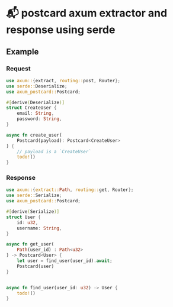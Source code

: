 # 📬 postcard axum extractor and response using serde

## Example

### Request

```rust
use axum::{extract, routing::post, Router};
use serde::Deserialize;
use axum_postcard::Postcard;

#[derive(Deserialize)]
struct CreateUser {
    email: String,
    password: String,
}

async fn create_user(
    Postcard(payload): Postcard<CreateUser>
) {
    // payload is a `CreateUser`
    todo!()
}
```

### Response

```rust
use axum::{extract::Path, routing::get, Router};
use serde::Serialize;
use axum_postcard::Postcard;

#[derive(Serialize)]
struct User {
    id: u32,
    username: String,
}

async fn get_user(
    Path(user_id) : Path<u32>
) -> Postcard<User> {
    let user = find_user(user_id).await;
    Postcard(user)
}


async fn find_user(user_id: u32) -> User {
    todo!()
}
```
